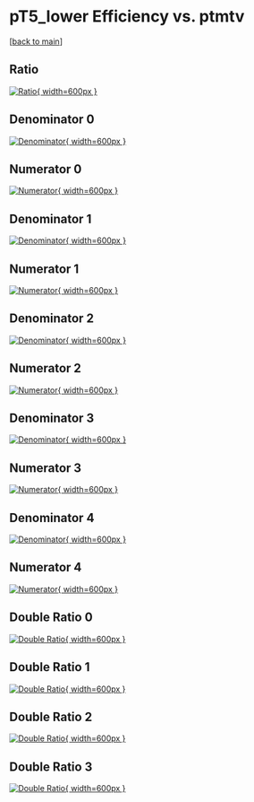 # pT5_lower Efficiency vs. ptmtv

[[back to main](./)]



## Ratio

[![Ratio](../mtv/var/pT5_lower_vtr_211_0_eff_ptmtv.png){ width=600px }](../mtv/var/pT5_lower_vtr_211_0_eff_ptmtv.pdf)

## Denominator 0

[![Denominator](../mtv/den/pT5_lower_vtr_211_0_eff_ptmtv_den0.png){ width=600px }](../mtv/den/pT5_lower_vtr_211_0_eff_ptmtv_den0.pdf)

## Numerator 0

[![Numerator](../mtv/num/pT5_lower_vtr_211_0_eff_ptmtv_num0.png){ width=600px }](../mtv/num/pT5_lower_vtr_211_0_eff_ptmtv_num0.pdf)

## Denominator 1

[![Denominator](../mtv/den/pT5_lower_vtr_211_0_eff_ptmtv_den1.png){ width=600px }](../mtv/den/pT5_lower_vtr_211_0_eff_ptmtv_den1.pdf)

## Numerator 1

[![Numerator](../mtv/num/pT5_lower_vtr_211_0_eff_ptmtv_num1.png){ width=600px }](../mtv/num/pT5_lower_vtr_211_0_eff_ptmtv_num1.pdf)

## Denominator 2

[![Denominator](../mtv/den/pT5_lower_vtr_211_0_eff_ptmtv_den2.png){ width=600px }](../mtv/den/pT5_lower_vtr_211_0_eff_ptmtv_den2.pdf)

## Numerator 2

[![Numerator](../mtv/num/pT5_lower_vtr_211_0_eff_ptmtv_num2.png){ width=600px }](../mtv/num/pT5_lower_vtr_211_0_eff_ptmtv_num2.pdf)

## Denominator 3

[![Denominator](../mtv/den/pT5_lower_vtr_211_0_eff_ptmtv_den3.png){ width=600px }](../mtv/den/pT5_lower_vtr_211_0_eff_ptmtv_den3.pdf)

## Numerator 3

[![Numerator](../mtv/num/pT5_lower_vtr_211_0_eff_ptmtv_num3.png){ width=600px }](../mtv/num/pT5_lower_vtr_211_0_eff_ptmtv_num3.pdf)

## Denominator 4

[![Denominator](../mtv/den/pT5_lower_vtr_211_0_eff_ptmtv_den4.png){ width=600px }](../mtv/den/pT5_lower_vtr_211_0_eff_ptmtv_den4.pdf)

## Numerator 4

[![Numerator](../mtv/num/pT5_lower_vtr_211_0_eff_ptmtv_num4.png){ width=600px }](../mtv/num/pT5_lower_vtr_211_0_eff_ptmtv_num4.pdf)

## Double Ratio 0

[![Double Ratio](../mtv/ratio/pT5_lower_vtr_211_0_eff_ptmtv_ratio0.png){ width=600px }](../mtv/ratio/pT5_lower_vtr_211_0_eff_ptmtv_ratio0.pdf)

## Double Ratio 1

[![Double Ratio](../mtv/ratio/pT5_lower_vtr_211_0_eff_ptmtv_ratio1.png){ width=600px }](../mtv/ratio/pT5_lower_vtr_211_0_eff_ptmtv_ratio1.pdf)

## Double Ratio 2

[![Double Ratio](../mtv/ratio/pT5_lower_vtr_211_0_eff_ptmtv_ratio2.png){ width=600px }](../mtv/ratio/pT5_lower_vtr_211_0_eff_ptmtv_ratio2.pdf)

## Double Ratio 3

[![Double Ratio](../mtv/ratio/pT5_lower_vtr_211_0_eff_ptmtv_ratio3.png){ width=600px }](../mtv/ratio/pT5_lower_vtr_211_0_eff_ptmtv_ratio3.pdf)

